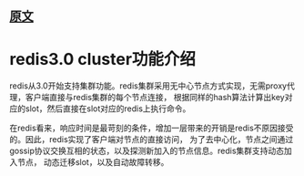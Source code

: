 ## [原文](http://weizijun.cn/2015/12/30/redis3.0%20cluster%E5%8A%9F%E8%83%BD%E4%BB%8B%E7%BB%8D/)

# redis3.0 cluster功能介绍

redis从3.0开始支持集群功能。redis集群采用无中心节点方式实现，无需proxy代理，客户端直接与redis集群的每个节点连接，
根据同样的hash算法计算出key对应的slot，然后直接在slot对应的redis上执行命令。

在redis看来，响应时间是最苛刻的条件，增加一层带来的开销是redis不原因接受的。因此，redis实现了客户端对节点的直接访问，
为了去中心化，节点之间通过gossip协议交换互相的状态，以及探测新加入的节点信息。redis集群支持动态加入节点，
动态迁移slot，以及自动故障转移。

